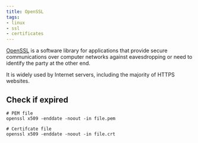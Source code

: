 ```yaml
---
title: OpenSSL
tags:
- linux
- ssl
- certificates
---
```


[OpenSSL](https://www.openssl.org/) is a software library for applications that provide secure communications over computer networks against eavesdropping or need to identify the party at the other end. 
<!--more-->
It is widely used by Internet servers, including the majority of HTTPS websites.

## Check if expired

```shell
# PEM file
openssl x509 -enddate -noout -in file.pem

# Certifcate file
openssl x509 -enddate -noout -in file.crt
```



